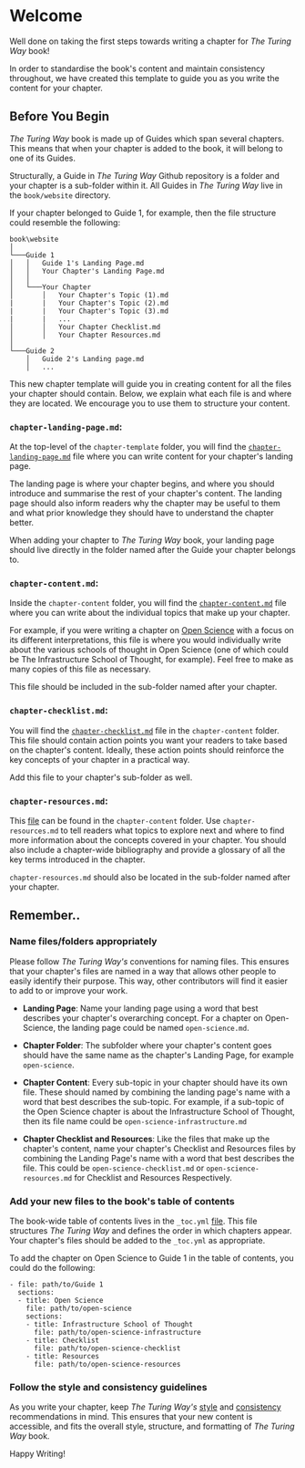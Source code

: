 # Welcome

Well done on taking the first steps towards writing a chapter for _The Turing Way_  book!

In order to standardise the book's content and maintain consistency throughout, we have created this template to guide you as you write the content for your chapter.

## Before You Begin

_The Turing Way_ book is made up of Guides which span several chapters.
This means that when your chapter is added to the book, it will belong to one of its Guides.

Structurally, a Guide in _The Turing Way_ Github repository is a folder and your chapter is a sub-folder within it.
All Guides in _The Turing Way_ live in the `book/website` directory.

If your chapter belonged to Guide 1, for example, then the file structure could resemble the following:

```
book\website
│
└───Guide 1
│   │   Guide 1's Landing Page.md
│   │   Your Chapter's Landing Page.md
│   │
│   └───Your Chapter
│       │   Your Chapter's Topic (1).md
|       |   Your Chapter's Topic (2).md
|       |   Your Chapter's Topic (3).md
|       |   ...
│       │   Your Chapter Checklist.md
│       │   Your Chapter Resources.md
│   
└───Guide 2
    │   Guide 2's Landing page.md
    │   ...
```

This new chapter template will guide you in creating content for all the files your chapter should contain.
Below, we explain what each file is and where they are located. 
We encourage you to use them to structure your content.

### `chapter-landing-page.md`:

At the top-level of the `chapter-template` folder, you will find the [`chapter-landing-page.md`](templates\chapter-template\chapter-landing-page.md) file where you can write content for your chapter's landing page.

The landing page is where your chapter begins, and where you should introduce and summarise the rest of your chapter's content.
The landing page should also inform readers why the chapter may be useful to them and what prior knowledge they should have to understand the chapter better.

When adding your chapter to _The Turing Way_ book, your landing page should live directly in the folder named after the Guide your chapter belongs to.

### `chapter-content.md`:

Inside the `chapter-content` folder, you will find the [`chapter-content.md`](templates\chapter-template\chapter-content\chapter-content.md) file where you can write about the individual topics that make up your chapter.

For example, if you were writing a chapter on [Open Science](https://en.wikipedia.org/wiki/Open_science) with a focus on its different interpretations, this file is where you would individually write about the various schools of thought in Open Science (one of which could be The Infrastructure School of Thought, for example).
Feel free to make as many copies of this file as necessary.

This file should be included in the sub-folder named after your chapter.

### `chapter-checklist.md`:

You will find the [`chapter-checklist.md`](templates\chapter-template\chapter-content\chapter-checklist.md) file in the `chapter-content` folder.
This file should contain action points you want your readers to take based on the chapter's content.
Ideally, these action points should reinforce the key concepts of your chapter in a practical way.

Add this file to your chapter's sub-folder as well.

### `chapter-resources.md`:

This [file](templates\chapter-template\chapter-content\chapter-resources.md) can be found in the `chapter-content` folder.
Use `chapter-resources.md` to tell readers what topics to explore next and where to find more information about the concepts covered in your chapter.
You should also include a chapter-wide bibliography and provide a glossary of all the key terms introduced in the chapter.

`chapter-resources.md` should also be located in the sub-folder named after your chapter.

## Remember..

### Name files/folders appropriately

Please follow _The Turing Way's_ conventions for naming files. 
This ensures that your chapter's files are named in a way that allows other people to easily identify their purpose.
This way, other contributors will find it easier to add to or improve your work.

- **Landing Page**: Name your landing page using a word that best describes your chapter's overarching concept.
For a chapter on Open-Science, the landing page could be named `open-science.md`.

- **Chapter Folder**: The subfolder where your chapter's content goes should have the same name as the chapter's Landing Page, for example `open-science`.

- **Chapter Content**: Every sub-topic in your chapter should have its own file.
These should named by combining the landing page's name with a word that best describes the sub-topic.
For example, if a sub-topic of the Open Science chapter is about the Infrastructure School of Thought, then its file name could be `open-science-infrastructure.md`

- **Chapter Checklist and Resources**: Like the files that make up the chapter's content, name your chapter's Checklist and Resources files by combining the Landing Page's name with a word that best describes the file.
This could be `open-science-checklist.md` or `open-science-resources.md` for Checklist and Resources Respectively.

### Add your new files to the book's table of contents

The book-wide table of contents lives in the `_toc.yml` [file](book\website\_toc.yml).
This file structures _The Turing Way_ and defines the order in which chapters appear.
Your chapter's files should be added to the `_toc.yml` as appropriate.

To add the chapter on Open Science to Guide 1 in the table of contents, you could do the following:

```
- file: path/to/Guide 1
  sections:
  - title: Open Science
    file: path/to/open-science
    sections:
    - title: Infrastructure School of Thought
      file: path/to/open-science-infrastructure
    - title: Checklist
      file: path/to/open-science-checklist
    - title: Resources
      file: path/to/open-science-resources
```

### Follow the style and consistency guidelines

As you write your chapter, keep _The Turing Way's_ [style](https://the-turing-way.netlify.app/community-handbook/style.html) and [consistency](https://the-turing-way.netlify.app/community-handbook/consistency.html) recommendations in mind.
This ensures that your new content is accessible, and fits the overall style, structure, and formatting of _The Turing Way_ book.

Happy Writing!